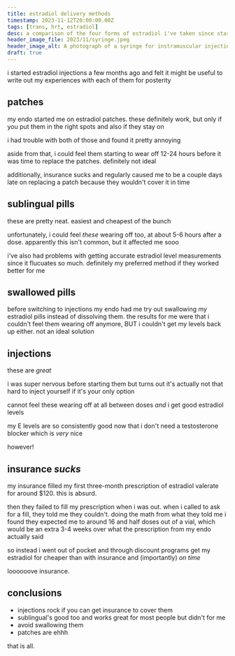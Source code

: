 ```yaml
---
title: estradiol delivery methods
timestamp: 2023-11-12T20:00:00.00Z
tags: [trans, hrt, estradiol]
desc: a comparison of the four forms of estradiol i've taken since starting hrt
header_image_file: 2023/11/syringe.jpeg
header_image_alt: A photograph of a syringe for instramuscular injection with needle still in its wrapper.
draft: true
---
```


i started estradiol injections a few months ago and felt it might be useful to write out my experiences with each of them for posterity

## patches

my endo started me on estradiol patches. these definitely work, but only if you put them in the right spots and also if they stay on

i had trouble with both of those and found it pretty annoying

aside from that, i could feel them starting to wear off 12-24 hours before it was time to replace the patches. definitely not ideal

additionally, insurance sucks and regularly caused me to be a couple days late on replacing a patch because they wouldn't cover it in time

## sublingual pills

these are pretty neat. easiest and cheapest of the bunch

unfortunately, i could feel _these_ wearing off too, at about 5-6 hours after a dose. apparently this isn't common, but it affected me sooo

i've also had problems with getting accurate estradiol level measurements since it flucuates so much. definitely my preferred method if they worked better for me

## swallowed pills

before switching to injections my endo had me try out swallowing my estradiol pills instead of dissolving them. the results for me were that i couldn't feel them wearing off anymore, BUT i couldn't get my levels back up either. not an ideal solution

## injections

these are _great_

i was super nervous before starting them but turns out it's actually not that hard to inject yourself if it's your only option

cannot feel these wearing off at all between doses _and_ i get good estradiol levels

my E levels are so consistently good now that i don't need a testosterone blocker which is _very_ nice

however!

## insurance _sucks_

my insurance filled my first three-month prescription of estradiol valerate for around $120. this is absurd.

then they failed to fill my prescription when i was out. when i called to ask for a fill, they told me they couldn't. doing the math from what they told me i found they expected me to around 16 and half doses out of a vial, which would be an extra 3-4 weeks over what the prescription from my endo actually said

so instead i went out of pocket and through discount programs get my estradiol for cheaper than with insurance and (importantly) _on time_

loooooove insurance.

## conclusions

- injections rock if you can get insurance to cover them
- sublingual's good too and works great for most people but didn't for me
- avoid swallowing them
- patches are ehhh

that is all.

